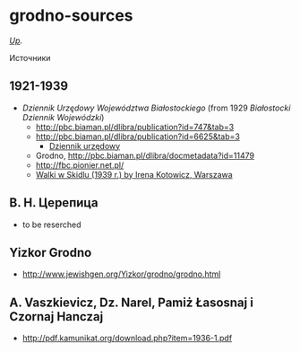 # grodno-sources

[_Up_](https://github.com/irnc/grodno).

Источники

## 1921-1939

* _Dziennik Urzędowy Województwa Białostockiego_ (from 1929 _Białostocki Dziennik Wojewódzki_)
  * http://pbc.biaman.pl/dlibra/publication?id=747&tab=3
  * http://pbc.biaman.pl/dlibra/publication?id=6625&tab=3
    * [Dziennik urzędowy](https://pl.wikipedia.org/wiki/Dziennik_urz%C4%99dowy)
  * Grodno, http://pbc.biaman.pl/dlibra/docmetadata?id=11479
  * http://fbc.pionier.net.pl/
  * [Walki w Skidlu (1939 r.) by Irena Kotowicz, Warszawa](http://www.wbc.poznan.pl/dlibra/docmetadata?id=36588)

## В. Н. Церепица

* to be reserched

## Yizkor Grodno

* http://www.jewishgen.org/Yizkor/grodno/grodno.html

## A. Vaszkievicz, Dz. Narel, Pamiż Łasosnaj i Czornaj Hanczaj

* http://pdf.kamunikat.org/download.php?item=1936-1.pdf
